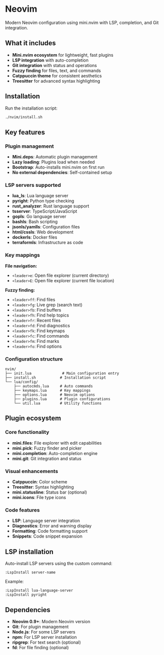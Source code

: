 # Neovim

Modern Neovim configuration using mini.nvim with LSP, completion, and Git integration.

## What it includes

- **Mini.nvim ecosystem** for lightweight, fast plugins
- **LSP integration** with auto-completion
- **Git integration** with status and operations
- **Fuzzy finding** for files, text, and commands
- **Catppuccin theme** for consistent aesthetics
- **Treesitter** for advanced syntax highlighting

## Installation

Run the installation script:

```bash
./nvim/install.sh
```

## Key features

### Plugin management
- **Mini.deps**: Automatic plugin management
- **Lazy loading**: Plugins load when needed
- **Bootstrap**: Auto-installs mini.nvim on first run
- **No external dependencies**: Self-contained setup

### LSP servers supported
- **lua_ls**: Lua language server
- **pyright**: Python type checking
- **rust_analyzer**: Rust language support
- **tsserver**: TypeScript/JavaScript
- **gopls**: Go language server
- **bashls**: Bash scripting
- **jsonls/yamlls**: Configuration files
- **html/cssls**: Web development
- **dockerls**: Docker files
- **terraformls**: Infrastructure as code

### Key mappings

**File navigation:**
- `<leader>e`: Open file explorer (current directory)
- `<leader>E`: Open file explorer (current file location)

**Fuzzy finding:**
- `<leader>ff`: Find files
- `<leader>fg`: Live grep (search text)
- `<leader>fb`: Find buffers
- `<leader>fh`: Find help topics
- `<leader>fr`: Recent files
- `<leader>fd`: Find diagnostics
- `<leader>fk`: Find keymaps
- `<leader>fc`: Find commands
- `<leader>fm`: Find marks
- `<leader>fo`: Find options

### Configuration structure

```
nvim/
├── init.lua              # Main configuration entry
├── install.sh           # Installation script
└── lua/config/
    ├── autocmds.lua     # Auto commands
    ├── keymaps.lua      # Key mappings
    ├── options.lua      # Neovim options
    ├── plugins.lua      # Plugin configurations
    └── util.lua         # Utility functions
```

## Plugin ecosystem

### Core functionality
- **mini.files**: File explorer with edit capabilities
- **mini.pick**: Fuzzy finder and picker
- **mini.completion**: Auto-completion engine
- **mini.git**: Git integration and status

### Visual enhancements
- **Catppuccin**: Color scheme
- **Treesitter**: Syntax highlighting
- **mini.statusline**: Status bar (optional)
- **mini.icons**: File type icons

### Code features
- **LSP**: Language server integration
- **Diagnostics**: Error and warning display
- **Formatting**: Code formatting support
- **Snippets**: Code snippet expansion

## LSP installation

Auto-install LSP servers using the custom command:

```vim
:LspInstall server-name
```

Example:
```vim
:LspInstall lua-language-server
:LspInstall pyright
```

## Dependencies

- **Neovim 0.9+**: Modern Neovim version
- **Git**: For plugin management
- **Node.js**: For some LSP servers
- **npm**: For LSP server installation
- **ripgrep**: For text search (optional)
- **fd**: For file finding (optional)